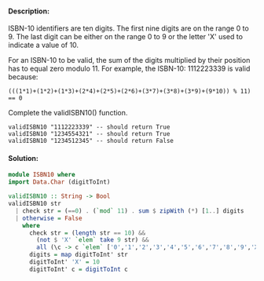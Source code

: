 #### Description:

ISBN-10 identifiers are ten digits. The first nine digits are on the range 0 to 9. The last digit can be either on the range 0 to 9 or the letter 'X' used to indicate a value of 10.

For an ISBN-10 to be valid, the sum of the digits multiplied by their position has to equal zero modulo 11. For example, the ISBN-10: 1112223339 is valid because:

```
(((1*1)+(1*2)+(1*3)+(2*4)+(2*5)+(2*6)+(3*7)+(3*8)+(3*9)+(9*10)) % 11) == 0
```

Complete the validISBN10() function.

```
validISBN10 "1112223339" -- should return True
validISBN10 "1234554321" -- should return True
validISBN10 "1234512345" -- should return False
```

#### Solution:

```Haskell
module ISBN10 where
import Data.Char (digitToInt)

validISBN10 :: String -> Bool
validISBN10 str
  | check str = (==0) . (`mod` 11) . sum $ zipWith (*) [1..] digits
  | otherwise = False
    where
      check str = (length str == 10) &&
        (not $ 'X' `elem` take 9 str) &&
        all (\c -> c `elem` ['0','1','2','3','4','5','6','7','8','9','X']) str
      digits = map digitToInt' str
      digitToInt' 'X' = 10
      digitToInt' c = digitToInt c
```
